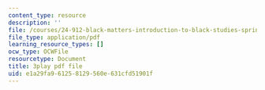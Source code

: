 ```yaml
---
content_type: resource
description: ''
file: /courses/24-912-black-matters-introduction-to-black-studies-spring-2017/e1a29fa961258129560e631cfd51901f_3XF8HRxS-5g.pdf
file_type: application/pdf
learning_resource_types: []
ocw_type: OCWFile
resourcetype: Document
title: 3play pdf file
uid: e1a29fa9-6125-8129-560e-631cfd51901f
---
```

